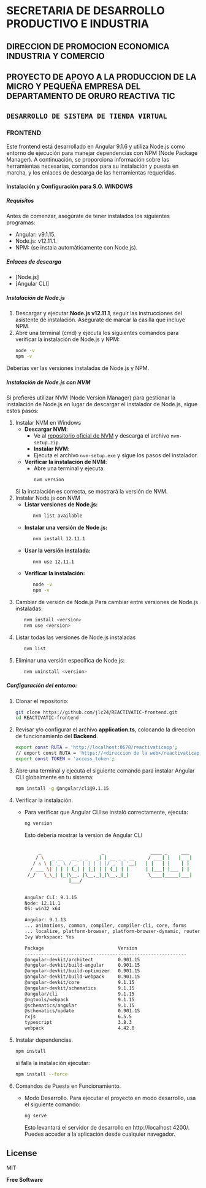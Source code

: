 # SECRETARIA DE DESARROLLO PRODUCTIVO E INDUSTRIA
## DIRECCION DE PROMOCION ECONOMICA INDUSTRIA Y COMERCIO
## PROYECTO DE APOYO A LA PRODUCCION DE LA MICRO Y PEQUEÑA EMPRESA DEL DEPARTAMENTO DE ORURO REACTIVA TIC

## `DESARROLLO DE SISTEMA DE TIENDA VIRTUAL`

### FRONTEND

Este frontend está desarrollado en Angular 9.1.6 y utiliza Node.js como entorno de ejecución para manejar dependencias con NPM (Node Package Manager). A continuación, se proporciona información sobre las herramientas necesarias, comandos para su instalación y puesta en marcha, y los enlaces de descarga de las herramientas requeridas.

#### Instalación y Configuración para S.O. WINDOWS

##### Requisitos
Antes de comenzar, asegúrate de tener instalados los siguientes programas:

- Angular: v9.1.15.
- Node.js: v12.11.1.
- NPM: (se instala automáticamente con Node.js).

##### Enlaces de descarga
- [Node.js]
- [Angular CLI]

##### Instalación de Node.js

1. Descargar y ejecutar **Node.js v12.11.1**, seguir las instrucciones del asistente de instalación. Asegúrate de marcar la casilla que incluye NPM.
2. Abre una terminal (cmd) y ejecuta los siguientes comandos para verificar la instalación de Node.js y NPM:
    ```sh
    node -v
    npm -v
    ```
Deberías ver las versiones instaladas de Node.js y NPM.

##### Instalación de Node.js con NVM

Si prefieres utilizar NVM (Node Version Manager) para gestionar la instalación de Node.js en lugar de descargar el instalador de Node.js, sigue estos pasos:

1. Instalar NVM en Windows
    - **Descargar NVM**:
        - Ve al [repositorio oficial de NVM] y descarga el archivo `nvm-setup.zip`.
        - **Instalar NVM**:
        - Ejecuta el archivo `nvm-setup.exe` y sigue los pasos del instalador.
    - **Verificar la instalación de NVM**:
        - Abre una terminal y ejecuta:
            ```bash
            nvm version
            ```
    Si la instalación es correcta, se mostrará la versión de NVM.
2. Instalar Node.js con NVM
    - **Listar versiones de Node.js:**
        ```bash
           nvm list available
        ```
    - **Instalar una versión de Node.js:**
        ```bash
           nvm install 12.11.1
        ```
    - **Usar la versión instalada:**
        ```bash
           nvm use 12.11.1
        ```
    - **Verificar la instalación:**
        ```bash
           node -v
           npm -v
        ```
3. Cambiar de versión de Node.js
    Para cambiar entre versiones de Node.js instaladas:
    ```bash
       nvm install <version>
       nvm use <version>
    ```
4. Listar todas las versiones de Node.js instaladas
    ```bash
       nvm list
    ```
5. Eliminar una versión específica de Node.js:
    ```bash
       nvm uninstall <version>
    ```

##### Configuración del entorno:

1. Clonar el repositorio:
    ```sh
    git clone https://github.com/jlc24/REACTIVATIC-frontend.git
    cd REACTIVATIC-frontend
    ```
2. Revisar y/o configurar el archivo **application.ts**, colocando la direccion de funcionamiento del **Backend**.
    ```sh
    export const RUTA = 'http://localhost:8678/reactivaticapp';
    // export const RUTA = 'https://<direccion de la web>/reactivaticapp';
    export const TOKEN = 'access_token';
    ```
3. Abre una terminal y ejecuta el siguiente comando para instalar Angular CLI globalmente en tu sistema:
    ```sh
    npm install -g @angular/cli@9.1.15
    ```
4. Verificar la instalación.
    - Para verificar que Angular CLI se instaló correctamente, ejecuta:
        ```sh
        ng version
        ```
        Esto deberia mostrar la version de Angular CLI
        ```sh
                
             _                      _                 ____ _     ___
            / \   _ __   __ _ _   _| | __ _ _ __     / ___| |   |_ _|
           / △ \ | '_ \ / _` | | | | |/ _` | '__|   | |   | |    | |
          / ___ \| | | | (_| | |_| | | (_| | |      | |___| |___ | |
         /_/   \_\_| |_|\__, |\__,_|_|\__,_|_|       \____|_____|___|
                        |___/
            
        
        Angular CLI: 9.1.15
        Node: 12.11.1
        OS: win32 x64
        
        Angular: 9.1.13
        ... animations, common, compiler, compiler-cli, core, forms
        ... localize, platform-browser, platform-browser-dynamic, router
        Ivy Workspace: Yes
        
        Package                           Version
        -----------------------------------------------------------
        @angular-devkit/architect         0.901.15
        @angular-devkit/build-angular     0.901.15
        @angular-devkit/build-optimizer   0.901.15
        @angular-devkit/build-webpack     0.901.15
        @angular-devkit/core              9.1.15
        @angular-devkit/schematics        9.1.15
        @angular/cli                      9.1.15
        @ngtools/webpack                  9.1.15
        @schematics/angular               9.1.15
        @schematics/update                0.901.15
        rxjs                              6.5.5
        typescript                        3.8.3
        webpack                           4.42.0
        ```

5. Instalar dependencias.
    ```sh
    npm install
    ```
    si falla la instalación ejecutar:
    ```sh
    npm install --force
    ```
6. Comandos de Puesta en Funcionamiento.
    - Modo Desarrollo.
        Para ejecutar el proyecto en modo desarrollo, usa el siguiente comando:
        ```sh
        ng serve
        ```
        Esto levantará el servidor de desarrollo en http://localhost:4200/. Puedes acceder a la aplicación desde cualquier navegador.


## License

MIT

**Free Software**

[//]: # (These are reference links used in the body of this note and get stripped out when the markdown processor does its job. There is no need to format nicely because it shouldn't be seen. Thanks SO - http://stackoverflow.com/questions/4823468/store-comments-in-markdown-syntax)

   [PostgreSQL]: <https://www.postgresql.org/download/>
   [repositorio oficial de NVM]: <https://github.com/coreybutler/nvm-windows/releases>
   

